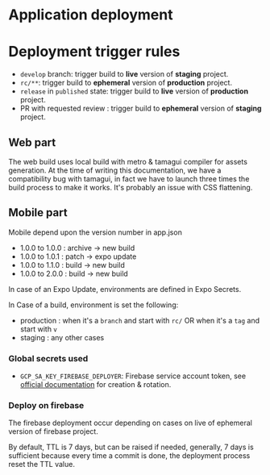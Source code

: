 # Application deployment

# Deployment trigger rules

- `develop` branch: trigger build to **live** version of **staging** project.
- `rc/**`: trigger build to **ephemeral** version of **production** project.
- `release` in `published` state: trigger build to **live** version of **production** project. 
- PR with requested review : trigger build to **ephemeral** version of **staging** project.

## Web part

The web build uses local build with metro & tamagui compiler for assets generation.
At the time of writing this documentation, we have a compatibility bug with tamagui,
in fact we have to launch three times the build process to make it works. It's probably an issue with CSS flattening.

## Mobile part

Mobile depend upon the version number in app.json

- 1.0.0 to 1.0.0 : archive -> new build
- 1.0.0 to 1.0.1 : patch -> expo update
- 1.0.0 to 1.1.0 : build -> new build
- 1.0.0 to 2.0.0 : build -> new build

In case of an Expo Update, environments are defined in Expo Secrets.

In Case of a build, environment is set the following:

- production : when it's a `branch` and start with `rc/` OR when it's a `tag` and start with `v`
- staging : any other cases

### Global secrets used

- `GCP_SA_KEY_FIREBASE_DEPLOYER`: Firebase service account token, see [official documentation](https://github.com/FirebaseExtended/action-hosting-deploy/blob/main/docs/service-account.md) for creation & rotation.

### Deploy on firebase

The firebase deployment occur depending on cases on live of ephemeral version of firebase project.

By default, TTL is 7 days, but can be raised if needed, generally, 7 days is sufficient because every time a
commit is done, the deployment process reset the TTL value.
